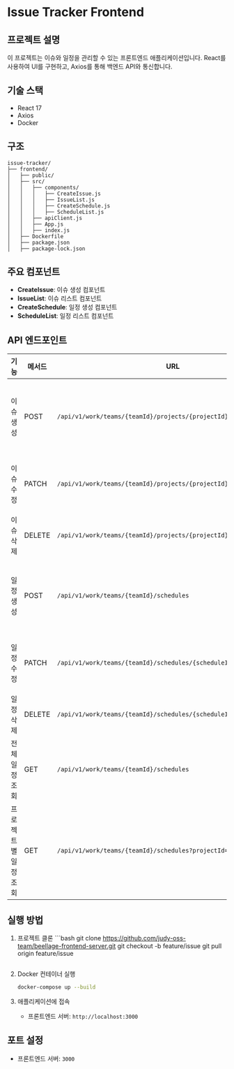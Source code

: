 # Issue Tracker Frontend

## 프로젝트 설명
이 프로젝트는 이슈와 일정을 관리할 수 있는 프론트엔드 애플리케이션입니다. React를 사용하여 UI를 구현하고, Axios를 통해 백엔드 API와 통신합니다.

## 기술 스택
- React 17
- Axios
- Docker

## 구조
```angular2html
issue-tracker/
├── frontend/
│   ├── public/
│   ├── src/
│   │   ├── components/
│   │   │   ├── CreateIssue.js
│   │   │   ├── IssueList.js
│   │   │   ├── CreateSchedule.js
│   │   │   ├── ScheduleList.js
│   │   ├── apiClient.js
│   │   ├── App.js
│   │   ├── index.js
│   ├── Dockerfile
│   ├── package.json
│   ├── package-lock.json
```

## 주요 컴포넌트
- **CreateIssue**: 이슈 생성 컴포넌트
- **IssueList**: 이슈 리스트 컴포넌트
- **CreateSchedule**: 일정 생성 컴포넌트
- **ScheduleList**: 일정 리스트 컴포넌트

## API 엔드포인트


| 기능                 | 메서드  | URL                                                              | 설명                         | 요청 바디                                                   | 응답                        |
|--------------------|-------|-----------------------------------------------------------------|----------------------------|----------------------------------------------------------|---------------------------|
| 이슈 생성             | POST  | `/api/v1/work/teams/{teamId}/projects/{projectId}/issues`        | 새로운 이슈 생성              | `{"title": "string", "description": "string", "assignedTo": long, "status": "string"}` | `201 Created`             |
| 이슈 수정             | PATCH | `/api/v1/work/teams/{teamId}/projects/{projectId}/issues/{issueId}` | 이슈 수정                    | `{"title": "string", "description": "string", "assignedTo": long, "status": "string"}` | `204 No Content`          |
| 이슈 삭제             | DELETE| `/api/v1/work/teams/{teamId}/projects/{projectId}/issues/{issueId}` | 이슈 삭제                    | N/A                                                      | `204 No Content`          |
| 일정 생성             | POST  | `/api/v1/work/teams/{teamId}/schedules`                          | 새로운 일정 생성              | `{"title": "string", "date": "string", "projectId": long, "issueId": long}`           | `201 Created`             |
| 일정 수정             | PATCH | `/api/v1/work/teams/{teamId}/schedules/{scheduleId}`             | 일정 수정                    | `{"title": "string", "date": "string", "projectId": long, "issueId": long}`           | `204 No Content`          |
| 일정 삭제             | DELETE| `/api/v1/work/teams/{teamId}/schedules/{scheduleId}`             | 일정 삭제                    | N/A                                                      | `204 No Content`          |
| 전체 일정 조회          | GET   | `/api/v1/work/teams/{teamId}/schedules`                          | 전체 일정 조회                | N/A                                                      | `200 OK`                  |
| 프로젝트별 일정 조회      | GET   | `/api/v1/work/teams/{teamId}/schedules?projectId={}`             | 프로젝트별 일정 조회            | N/A                                                      | `200 OK`                  |



## 실행 방법
1. 프로젝트 클론
        ```bash
    git clone https://github.com/judy-oss-team/beellage-frontend-server.git
    git checkout -b feature/issue
    git pull origin feature/issue
    ```

2. Docker 컨테이너 실행
    ```bash
    docker-compose up --build
    ```

3. 애플리케이션에 접속
    - 프론트엔드 서버: `http://localhost:3000`

## 포트 설정
- 프론트엔드 서버: `3000`
